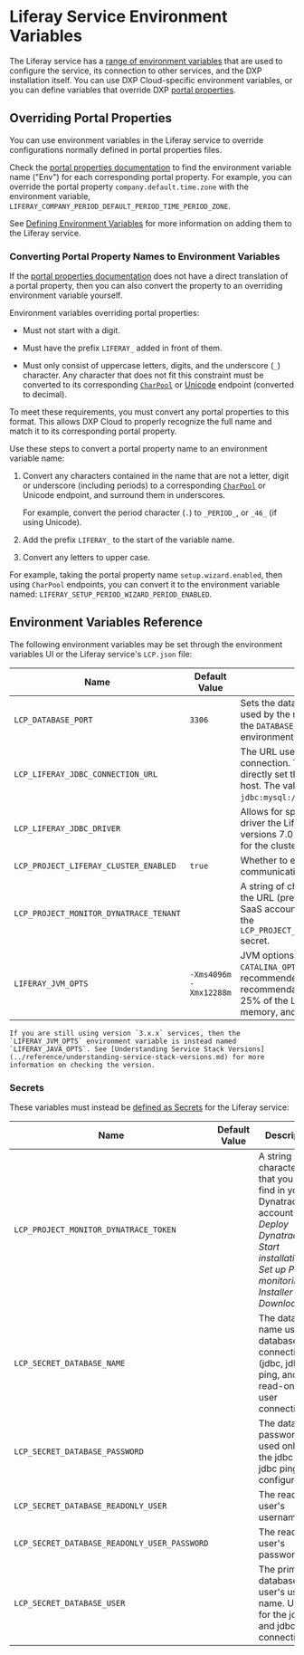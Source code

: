 # Liferay Service Environment Variables

The Liferay service has a [range of environment variables](#environoment-variables-reference) that are used to configure the service, its connection to other services, and the DXP installation itself. You can use DXP Cloud-specific environment variables, or you can define variables that override DXP [portal properties](https://docs.liferay.com/dxp/portal/7.3-latest/propertiesdoc/portal.properties.html).

## Overriding Portal Properties

You can use environment variables in the Liferay service to override configurations normally defined in portal properties files.

Check the [portal properties documentation](https://docs.liferay.com/dxp/portal/7.3-latest/propertiesdoc/portal.properties.html) to find the environment variable name ("Env") for each corresponding portal property. For example, you can override the portal property `company.default.time.zone` with the environment variable, `LIFERAY_COMPANY_PERIOD_DEFAULT_PERIOD_TIME_PERIOD_ZONE`.

See [Defining Environment Variables](../reference/defining-environment-variables.md) for more information on adding them to the Liferay service.

### Converting Portal Property Names to Environment Variables

If the [portal properties documentation](https://docs.liferay.com/dxp/portal/7.3-latest/propertiesdoc/portal.properties.html) does not have a direct translation of a portal property, then you can also convert the property to an overriding environment variable yourself.

Environment variables overriding portal properties:

* Must not start with a digit.

* Must have the prefix `LIFERAY_` added in front of them.

* Must only consist of uppercase letters, digits, and the underscore (`_`) character. Any character that does not fit this constraint must be converted to its corresponding [`CharPool`](https://docs.liferay.com/dxp/portal/7.3-latest/javadocs/modules/core/petra/com.liferay.petra.string/) or [Unicode](https://unicode-table.com/en/) endpoint (converted to decimal).

To meet these requirements, you must convert any portal properties to this format. This allows DXP Cloud to properly recognize the full name and match it to its corresponding portal property.

Use these steps to convert a portal property name to an environment variable name:

1. Convert any characters contained in the name that are not a letter, digit or underscore (including periods) to a corresponding [`CharPool`](https://docs.liferay.com/dxp/portal/7.3-latest/javadocs/modules/core/petra/com.liferay.petra.string/) or Unicode endpoint, and surround them in underscores.

    For example, convert the period character (`.`) to `_PERIOD_`, or `_46_` (if using Unicode).

1. Add the prefix `LIFERAY_` to the start of the variable name.

1. Convert any letters to upper case.

For example, taking the portal property name `setup.wizard.enabled`, then using `CharPool` endpoints, you can convert it to the environment variable named: `LIFERAY_SETUP_PERIOD_WIZARD_PERIOD_ENABLED`.

## Environment Variables Reference

The following environment variables may be set through the environment variables UI or the Liferay service's `LCP.json` file:

Name                                  | Default Value | Description  |
------------------------------------- | ------------- | ------------ |
`LCP_DATABASE_PORT` | `3306` | Sets the database port configuration used by the readOnly user. Overrides the `DATABASE_SERVICE_PORT` infra environment variable if it is defined. |
`LCP_LIFERAY_JDBC_CONNECTION_URL` |  | The URL used to make the database connection. This may be used to directly set the database name and host. The value should start with `jdbc:mysql://`. |
`LCP_LIFERAY_JDBC_DRIVER` |  | Allows for specifying the MySQL driver the Liferay service uses. In DXP versions 7.0 and 7.1, this is also used for the cluster configuration. |
`LCP_PROJECT_LIFERAY_CLUSTER_ENABLED` | `true` | Whether to enable clustering and communication between nodes. |
`LCP_PROJECT_MONITOR_DYNATRACE_TENANT` |  | A string of characters that is part of the URL (prefix) of your Dynatrace SaaS account. Use this together with the `LCP_PROJECT_MONITOR_DYNATRACE_TOKEN` secret. |
`LIFERAY_JVM_OPTS` | `-Xms4096m -Xmx12288m` | JVM options that will be appended to `CATALINA_OPTS` to override the default recommended options. The recommendation is to set `-Xms` to 25% of the Liferay service's available memory, and `-Xmx` to 75%. |

```{note}
If you are still using version `3.x.x` services, then the `LIFERAY_JVM_OPTS` environment variable is instead named `LIFERAY_JAVA_OPTS`. See [Understanding Service Stack Versions](../reference/understanding-service-stack-versions.md) for more information on checking the version.
```

### Secrets

These variables must instead be [defined as Secrets](../infrastructure-and-operations/security/managing-secure-environment-variables-with-secrets.md) for the Liferay service:

Name                                  | Default Value | Description  |
------------------------------------- | ------------- | ------------ |
`LCP_PROJECT_MONITOR_DYNATRACE_TOKEN` |  | A string of characters that you can find in your Dynatrace account at *Deploy Dynatrace* &rarr; *Start installation* &rarr; *Set up PaaS monitoring* &rarr; *Installer Download*. |
`LCP_SECRET_DATABASE_NAME` |   | The database name used for database connections (jdbc, jdbc ping, and read-only user connections). |
`LCP_SECRET_DATABASE_PASSWORD` |  |  The database password used only for the jdbc (and jdbc ping) configurations. |
`LCP_SECRET_DATABASE_READONLY_USER` |  | The read-only user's username. |
`LCP_SECRET_DATABASE_READONLY_USER_PASSWORD` |  | The read-only user's password. |
`LCP_SECRET_DATABASE_USER` |  | The primary database user's user name. Used for the jdbc and jdbc ping connections. |
